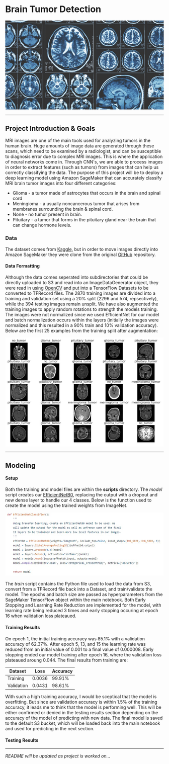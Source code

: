 # Brain Tumor Detection

<img src="/notebook_images/header.jpg" width="550">

---

## Project Introduction & Goals
MRI images are one of the main tools used for analyzing tumors in the human brain. Huge amounts of image data are generated through these scans, which need to be examined by a radiologist, and can be susceptible to diagnosis error due to complex MRI images. This is where the application of neural networks come in. Through CNN's, we are able to process images in order to extract features (such as tumors) from images that can help us correctly classifying the data. The purpose of this project will be to deploy a deep learning model using Amazon SageMaker that can accurately classify MRI brain tumor images into four different categories:
- Glioma - a tumor made of astrocytes that occurs in the brain and spinal cord
- Meningioma - a usually noncancerous tumor that arises from membranes surrounding the brain & spinal cord.
- None - no tumor present in brain.
- Pituitary - a tumor that forms in the pituitary gland near the brain that can change hormone levels.

### Data
The dataset comes from [Kaggle](https://www.kaggle.com/sartajbhuvaji/brain-tumor-classification-mri), but in order to move images directly into Amazon SageMaker they were clone from the original [GitHub](https://github.com/sartajbhuvaji/brain-tumor-classification-dataset) repository.

#### Data Formatting
Although the data comes seperated into subdirectories that could be directly uploaded to S3 and read into an ImageDataGenerator object, they were read in using [OpenCV](https://docs.opencv.org/master/) and put into a TensorFlow Datasets to be converted to TFRecord files. The 2870 training images are divided into a training and validation set using a 20% split (2296 and 574, repsectively), while the 394 testing images remain unsplit. We have also augmented the training images to apply random rotations to strength the models training. The images were not normalized since we used EfficientNet for our model and batch normalization occurs within the layers (initially the images were normalized and this resulted in a 90% train and 10% validation accuracy). Below are the first 25 examples from the training split after augmentation:

<img src="/notebook_images/train_images.jpg" width="770">

--- 

## Modeling
#### Setup
Both the training and model files are within the **scripts** directory. The *model* script creates our [EfficientNetB0](https://keras.io/api/applications/efficientnet/#efficientnetb0-function), replacing the output with a dropout and new dense layer to handle our 4 classes. Below is the function used to create the model using the trained weights from ImageNet.

<img src="/notebook_images/model_summary.jpg" width="700">

The *train* script contains the Python file used to load the data from S3, convert from a TFRecord file back into a Dataset, and train/validate the model. The epochs and batch size are passed as hyperparameters from the SageMaker TensorFlow object within the main notebook. Both Early Stopping and Learning Rate Reduction are implemented for the model, with learning rate being reduced 3 times and early stopping occuring at epoch 16 when validation loss plateaued. 

#### Training Results
On epoch 1, the initial training accuracy was 85.1% with a validation accuracy of 62.37%. After epoch 5, 13, and 15 the learning rate was reduced from an initial value of 0.001 to a final value of 0.000008. Early stopping ended our model training after epoch 16, where the validation loss plateaued aroung 0.044. The final results from training are:

| Dataset    | Loss   | Accuracy |
| ---------- | -----  | -------- |
| Training   | 0.0036 | 99.91%   |
| Validation | 0.0431 | 98.61%   |

With such a high training accuracy, I would be sceptical that the model is overfitting. But since are validation accuracy is within 1.5% of the training accuracy, it leads me to think that the model is performing well. This will be either confirmed or denied in the testing results section depending on the accuracy of the model of predicting with new data. The final model is saved to the default S3 bucket, which will be loaded back into the main notebook and used for predicting in the next section.

#### Testing Results

---

*README will be updated as project is worked on...*
